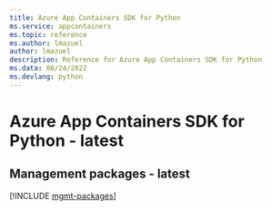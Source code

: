 ```yaml
---
title: Azure App Containers SDK for Python
ms.service: appcontainers
ms.topic: reference
ms.author: lmazuel
author: lmazuel
description: Reference for Azure App Containers SDK for Python
ms.data: 08/24/2022
ms.devlang: python
---
```

# Azure App Containers SDK for Python - latest

## Management packages - latest
[!INCLUDE [mgmt-packages](app-containers-mgmt-index.md)]